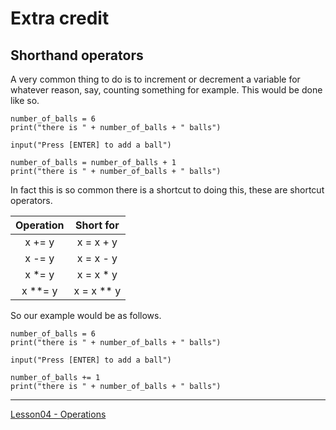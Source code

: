 # Extra credit

## Shorthand operators

A very common thing to do is to increment or decrement a variable for whatever
reason, say, counting something for example. This would be done like so.
```python3
number_of_balls = 6
print("there is " + number_of_balls + " balls")

input("Press [ENTER] to add a ball")

number_of_balls = number_of_balls + 1
print("there is " + number_of_balls + " balls")
```

In fact this is so common there is a shortcut to doing this, these are
shortcut operators.

| Operation | Short for  |
|:---------:|:----------:|
| x += y    | x = x + y  |
| x -= y    | x = x - y  |
| x *= y    | x = x * y  |
| x **= y   | x = x ** y |

So our example would be as follows.
```python3
number_of_balls = 6
print("there is " + number_of_balls + " balls")

input("Press [ENTER] to add a ball")

number_of_balls += 1
print("there is " + number_of_balls + " balls")
```
---
[Lesson04 - Operations](../lessons/Lesson04.md)
